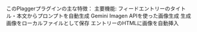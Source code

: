 このPlaggerプラグインの主な特徴：
主要機能:
フィードエントリーのタイトル・本文からプロンプトを自動生成
Gemini Imagen APIを使った画像生成
生成画像をローカルファイルとして保存
エントリーのHTMLに画像を自動挿入


